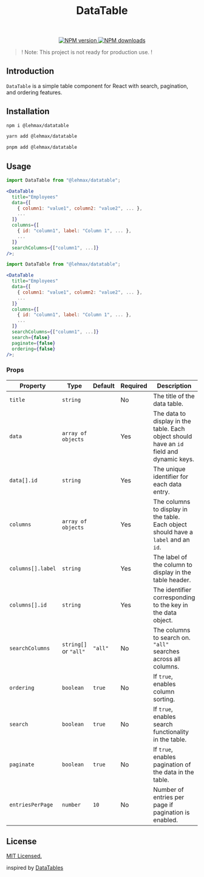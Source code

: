 <div align="center">
  <h1 align="center">
    DataTable
    <br />
    <br />
  </h1>
</div>

<p align="center">
  <a href="https://www.npmjs.com/package/@lehmax/datatable">
    <img src="https://img.shields.io/npm/v/@lehmax/datatable?style=flat-square" alt="NPM version" />
  </a>
  <a href="https://www.npmjs.com/package/@lehmax/datatable">
    <img src="https://img.shields.io/npm/dt/@lehmax/datatable?style=flat-square" alt="NPM downloads" />
  </a>
</p>



> ! Note: This project is not ready for production use. !

## Introduction

`DataTable` is a simple table component for React with search, pagination, and ordering features.

## Installation
```sh
npm i @lehmax/datatable
```
```sh
yarn add @lehmax/datatable
```
```sh
pnpm add @lehmax/datatable
```

## Usage

```jsx
import DataTable from "@lehmax/datatable";

<DataTable
  title="Employees"
  data={[
    { column1: "value1", column2: "value2", ... },
    ...
  ]}
  columns={[
    { id: "column1", label: "Column 1", ... },
    ...
  ]}
  searchColumns={["column1", ...]}
/>;
```

```jsx
import DataTable from "@lehmax/datatable";

<DataTable
  title="Employees"
  data={[
    { column1: "value1", column2: "value2", ... },
    ...
  ]}
  columns={[
    { id: "column1", label: "Column 1", ... },
    ...
  ]}
  searchColumns={["column1", ...]}
  search={false}
  paginate={false}
  ordering={false}
/>;
```

### Props

| **Property**       | **Type** |**Default**   | **Required** | **Description**                                                                                  |
|--------------------|--------------------|------------------|--------------|-------------------------------------------------------------------------------------------|
| `title`            | `string`           |                 | No           | The title of the data table.                                                                         |
| `data`             | `array of objects` |                  | Yes          | The data to display in the table. Each object should have an `id` field and dynamic keys.            |
| `data[].id`        | `string`           |                  | Yes          | The unique identifier for each data entry.                                                          |                                                      |
| `columns`          | `array of objects` |                 | Yes          | The columns to display in the table. Each object should have a `label` and an `id`.                 |
| `columns[].label`  | `string`           |                  | Yes          | The label of the column to display in the table header.                                              |
| `columns[].id`     | `string`           |                 | Yes          | The identifier corresponding to the key in the data object.                                          |
| `searchColumns`    | `string[]` or `"all"` |   `"all"`          | No           | The columns to search on. `"all"` searches across all columns.                                       |
| `ordering`         | `boolean` | `true`                         | No           | If `true`, enables column sorting.                                                                   |
| `search`           | `boolean`  | `true`                            | No           | If `true`, enables search functionality in the table.                                                |
| `paginate`         | `boolean` |  `true`                           | No           | If `true`, enables pagination of the data in the table.                                              |
| `entriesPerPage`   | `number`   |  `10`                   | No           | Number of entries per page if pagination is enabled.                                                 |


## License

[MIT Licensed.](./LICENSE)

inspired by [DataTables](https://datatables.net/)
